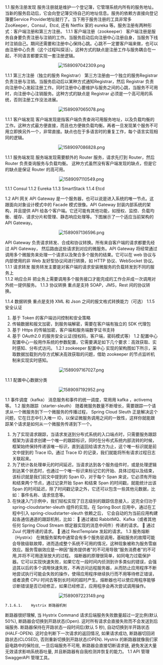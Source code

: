 
1.1	服务注册发现 
 服务注册就是维护一个登记簿，它管理系统内所有的服务地址。当新的服务启动后，它会向登记簿交待自己的地址信息。服务的依赖方直接向登记簿要Service Provider地址就行了。当下用于服务注册的工具非常多 ZooKeeper，Consul，Etcd, 还有 Netflix 家的 eureka 等。服务注册有两种形式：客户端注册和第三方注册。 
1.1.1	客户端注册（zookeeper） 
客户端注册是服务自身要负责注册与注销的工作。当服务启动后向注册中心注册自身，当服务下线时注销自己。期间还需要和注册中心保持心跳。心跳不一定要客户端来做，也可以由注册中心负责（这个过程叫探活）。这种方式的缺点是注册工作与服务耦合在一起，不同语言都要实现一套注册逻辑。 
<div align=center>

![1589097042309.png](..\images\1589097042309.png)

</div>

 
1.1.1	第三方注册（独立的服务 Registrar） 
第三方注册由一个独立的服务Registrar负责注册与注销。当服务启动后以某种方式通知Registrar，然后 Registrar 负责向注册中心发起注册工作。同时注册中心要维护与服务之间的心跳，当服务不可用时，向注册中心注销服务。这种方式的缺点是 Registrar 必须是一个高可用的系统，否则注册工作没法进展。 
<div align=center>

![1589097065078.png](..\images\1589097065078.png)

</div>

 
1.1.1	客户端发现 
客户端发现是指客户端负责查询可用服务地址，以及负载均衡的工作。这种方式最方便直接，而且也方便做负载均衡。再者一旦发现某个服务不可用立即换另外一个，非常直接。缺点也在于多语言时的重复工作，每个语言实现相同的逻辑。 

<div align=center>

![1589097086828.png](..\images\1589097086828.png)

</div>

1.1.1	服务端发现 
服务端发现需要额外的 Router 服务，请求先打到 Router，然后 Router 负责查询服务与负载均衡。
这种方式虽然没有客户端发现的缺点，但是它的缺点是保证 Router 的高可用。 
<div align=center>

![1589097110549.png](..\images\1589097110549.png)

</div>

 
1.1.1	Consul 
1.1.2	Eureka 
1.1.3	SmartStack 
1.1.4	Etcd 
 
 
1.2	API 网关 
API Gateway 是一个服务器，也可以说是进入系统的唯一节点。这跟面向对象设计模式中的 Facade 模式很像。API Gateway 封装内部系统的架构，并且提供 API 给各个客户端。它还可能有其他功能，如授权、监控、负载均衡、缓存、请求分片和管理、静态响应处理等。下图展示了一个适应当前架构的 API Gateway。 

<div align=center>

![1589097136596.png](..\images\1589097136596.png)

</div>

API Gateway 负责请求转发、合成和协议转换。所有来自客户端的请求都要先经过 API Gateway，
然后路由这些请求到对应的微服务。API Gateway 将经常通过调用多个微服务来处理一个请求以及聚合多个服务的结果。它可以在 web 协议与内部使用的非 Web 友好型协议间进行转换，如
HTTP 协议、WebSocket 协议。 
1.1.1	请求转发 
服务转发主要是对客户端的请求安装微服务的负载转发到不同的服务上  
1.1.2	响应合并 
把业务上需要调用多个服务接口才能完成的工作合并成一次调用对外统一提供服务。 
1.1.3	协议转换 
重点是支持 SOAP，JMS，Rest 间的协议转换。 
 
1.1.4	数据转换 
重点是支持 XML 和 Json 之间的报文格式转换能力（可选） 
1.1.5	安全认证 
1.	基于 Token 的客户端访问控制和安全策略 
2.	传输数据和报文加密，到服务端解密，需要在客户端有独立的 SDK 代理包 
3.	基于 Https 的传输加密，客户端和服务端数字证书支持 
4.	基于 OAuth2.0 的服务安全认证(授权码，客户端，密码模式等） 
1.2	配置中心 
配置中心一般用作系统的参数配置，它需要满足如下几个要求：高效获取、实时感知、分布式访问。 
1.2.1	zookeeper 配置中心 
实现的架构图如下所示，采取数据加载到内存方式解决高效获取的问题，借助 zookeeper 的节点监听机制来实现实时感知。 
<div align=center>

![1589097167027.png](..\images\1589097167027.png)

</div>

1.1.1	配置中心数据分类 
<div align=center>

![1589097192952.png](..\images\1589097192952.png)

</div>

1.1	事件调度（kafka） 
消息服务和事件的统一调度，常用用 kafka ，activemq 等。 
1.2	服务跟踪（starter-sleuth） 
 随着微服务数量不断增长，需要跟踪一个请求从一个微服务到下一个微服务的传播过程， Spring Cloud Sleuth 正是解决这个问题，它在日志中引入唯一 ID，以保证微服务调用之间的一致性，这样你就能跟踪某个请求是如何从一个微服务传递到下一个。 
  
1.	为了实现请求跟踪，当请求发送到分布式系统的入口端点时，只需要服务跟踪框架为该请求创建一个唯一的跟踪标识，同时在分布式系统内部流转的时候，框架始终保持传递该唯一标识，直到返回给请求方为止，这个唯一标识就是前文中提到的 Trace ID。通过 Trace ID 的记录，我们就能将所有请求过程日志关联起来。 
2.	为了统计各处理单元的时间延迟，当请求达到各个服务组件时，或是处理逻辑到达某个状态时，也通过一个唯一标识来标记它的开始、具体过程以及结束，该标识就是我们前文中提到的 Span ID，对于每个 Span 来说，它必须有开始和结束两个节点，通过记录开始 Span 和结束 Span 的时间戳，就能统计出该 Span 的时间延迟，除了时间戳记录之外，它还可以包含一些其他元数据，比如：事件名称、请求信息等。 
3.	在快速入门示例中，我们轻松实现了日志级别的跟踪信息接入，这完全归功于spring-cloudstarter-sleuth 组件的实现。在 Spring Boot 应用中，通过在工程中引入 spring-cloudstarter-sleuth 依赖之后， 它会自动的为当前应用构建起各通信通道的跟踪机制，比如： 
	通过诸如 RabbitMQ、Kafka（或者其他任何 Spring Cloud Stream 绑定器实现的消息中间件）传递的请求。 
	通过 Zuul 代理传递的请求。 
	通过 RestTemplate 发起的请求。 
1.3	服务熔断（Hystrix） 
在微服务架构中通常会有多个服务层调用，基础服务的故障可能会导致级联故障，进而造成整个系统不可用的情况，这种现象被称为服务雪崩效应。服务雪崩效应是一种因“服务提供者”的不可用导致“服务消费者”的不可用,并将不可用逐渐放大的过程。 
 熔断器的原理很简单，如同电力过载保护器。它可以实现快速失败，如果它在一段时间内侦测到许多类似的错误，会强迫其以后的多个调用快速失败，不再访问远程服务器，从而防止应用程序不断地尝试执行可能会失败的操作，使得应用程序继续执行而不用等待修正错误，或者浪费 CPU 时间去等到长时间的超时产生。熔断器也可以使应用程序能够诊断错误是否已经修正，如果已经修正，应用程序会再次尝试调用操作。 
<div align=center>

![1589097223149.png](..\images\1589097223149.png)

</div>
 
	7.1.6.1.	Hystrix 断路器机制 
断路器很好理解, 当 Hystrix Command 请求后端服务失败数量超过一定比例(默认 50%), 断路器会切换到开路状态(Open). 这时所有请求会直接失败而不会发送到后端服务. 断路器保持在开路状态一段时间后(默认 5 秒), 自动切换到半开路状态(HALF-OPEN). 这时会判断下一次请求的返回情况, 如果请求成功, 断路器切回闭路状态(CLOSED), 否则重新切换到开路状态(OPEN). Hystrix 的断路器就像我们家庭电路中的保险丝, 一旦后端服务不可用, 断路器会直接切断请求链, 避免发送大量无效请求影响系统吞吐量, 并且断路器有自我检测并恢复的能力。 
1.1	API 管理 
SwaggerAPI 管理工具。 
